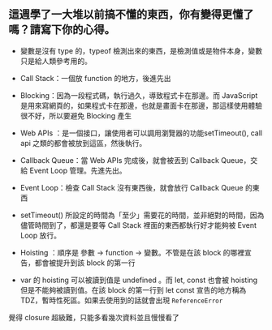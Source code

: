 ## 這週學了一大堆以前搞不懂的東西，你有變得更懂了嗎？請寫下你的心得。

* 變數是沒有 type 的，typeof 檢測出來的東西，是檢測值或是物件本身，變數只是給人類參考用的。

* Call Stack：一個放 function 的地方，後進先出
* Blocking：因為一段程式碼，執行過久，導致程式卡在那邊。而 JavaScript 是用來寫網頁的，如果程式卡在那邊，也就是畫面卡在那邊，那這樣使用體驗很不好，所以要避免 Blocking 產生
* Web APIs ：是一個接口，讓使用者可以調用瀏覽器的功能setTimeout(), call api 之類的都會被放到這區，然後執行。
* Callback Queue：當 Web APIs 完成後，就會被丟到 Callback Queue，交給 Event Loop 管理。先進先出。
* Event Loop：檢查 Call Stack 沒有東西後，就會放行 Callback Queue 的東西
* setTimeout() 所設定的時間為「至少」需要花的時間，並非絕對的時間，因為儘管時間到了，都還是要等 Call Stack 裡面的東西都執行好才能夠被 Event Loop 放行。
* Hoisting ：順序是 參數 -> function -> 變數。不管是在該 block 的哪裡宣告，都會被提升到該 block 的第一行
* var 的 hoisting 可以被讀到值是 undefined 。而 let, const 也會被 hoisting 但是不能夠被讀到值。在該 block 的第一行到 let const 宣告的地方稱為 TDZ，暫時性死區。如果去使用到的話就會出現 `ReferenceError`


覺得 closure 超級難，只能多看幾次資料並且慢慢看了